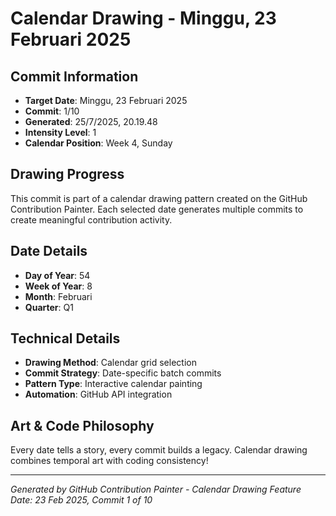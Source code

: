 # Calendar Drawing - Minggu, 23 Februari 2025

## Commit Information
- **Target Date**: Minggu, 23 Februari 2025
- **Commit**: 1/10
- **Generated**: 25/7/2025, 20.19.48
- **Intensity Level**: 1
- **Calendar Position**: Week 4, Sunday

## Drawing Progress
This commit is part of a calendar drawing pattern created on the GitHub Contribution Painter.
Each selected date generates multiple commits to create meaningful contribution activity.

## Date Details
- **Day of Year**: 54
- **Week of Year**: 8
- **Month**: Februari
- **Quarter**: Q1

## Technical Details
- **Drawing Method**: Calendar grid selection
- **Commit Strategy**: Date-specific batch commits
- **Pattern Type**: Interactive calendar painting
- **Automation**: GitHub API integration

## Art & Code Philosophy
Every date tells a story, every commit builds a legacy. 
Calendar drawing combines temporal art with coding consistency!

---
*Generated by GitHub Contribution Painter - Calendar Drawing Feature*
*Date: 23 Feb 2025, Commit 1 of 10*